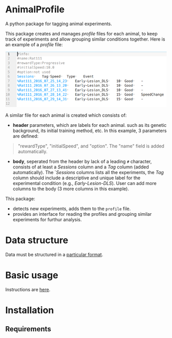 # AnimalProfile

A python package for tagging animal experiments.

This package creates and manages _profile_ files for each animal, to keep track of experiments and allow grouping similar conditions together.
Here is an example of a _profile_ file:

![A screenshot of an example profile](doc/profile_example.png)

A similar file for each animal is created which consists of:
- __header__ parameters, which are labels for each animal.
such as its genetic background, its initial training method, etc.
In this example, 3 parameters are defined:
> "rewardType", "initialSpeed", and "option".
The "name" field is added automatically.
- __body__, seperated from the header by lack of a leading `#` character, consists of at least a _Sessions_ column and a _Tag_ column (added automatically).
The `_Sessions_ columns lists all the experiments, the _Tag_ column should include a descriptive and unique label for the experimental condition (e.g., _Early-Lesion-DLS_).
User can add more columns to the body (3 more columns in this example).

This package:
- detects new experiments, adds them to the `profile` file.
- provides an interface for reading the profiles and grouping similar experiments for furthur analysis.

# Data structure

Data must be structured in a [particular format](/doc/dataStructure.md).

# Basic usage

Instructions are [here](/doc/instructions.md).

# Installation

## Requirements